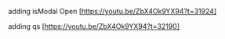 adding isModal Open
[https://youtu.be/ZbX4Ok9YX94?t=31924]

adding qs
[https://youtu.be/ZbX4Ok9YX94?t=32190]
